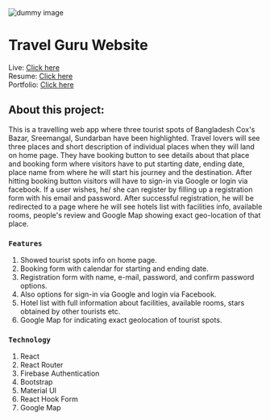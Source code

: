 <img src="https://i.ibb.co/nLp7jsm/travel1.png" alt="dummy image" />

# Travel Guru Website

Live: [Click here](https://travel-guru-website.web.app/)
<br />
Resume: [Click here](https://drive.google.com/file/d/1MeVsJm8yHwUXvnvfv-XBqE7Al3NxKDih/view?usp=sharing)
<br />
Portfolio: [Click here](https://fuad-portfolio.netlify.app/)

## About this project:

This is a travelling web app where three tourist spots of Bangladesh Cox's Bazar, Sreemangal, Sundarban have been highlighted. Travel lovers will see three places and short description of individual places when they will land on home page. They have booking button to see details about that place and booking form where visitors have to put starting date, ending date, place name from where he will start his journey and the destination. After hitting booking button visitors will have to sign-in via Google or login via facebook. If a user wishes, he/ she can register by filling up a registration form with his email and password. After successful registration, he will be redirected to a page where he will see hotels list with facilities info, available rooms, people's review and Google Map showing exact geo-location of that place. 

### `Features`

1. Showed tourist spots info on home page.
2. Booking form with calendar for starting and ending date.
3. Registration form with name, e-mail, password, and confirm password options.
4. Also options for sign-in via Google and login via Facebook.
5. Hotel list with full information about facilities, available rooms, stars obtained by other tourists etc.
6. Google Map for indicating exact geolocation of tourist spots.

### `Technology`

1. React
2. React Router
3. Firebase Authentication
4. Bootstrap
5. Material UI
6. React Hook Form
7. Google Map
